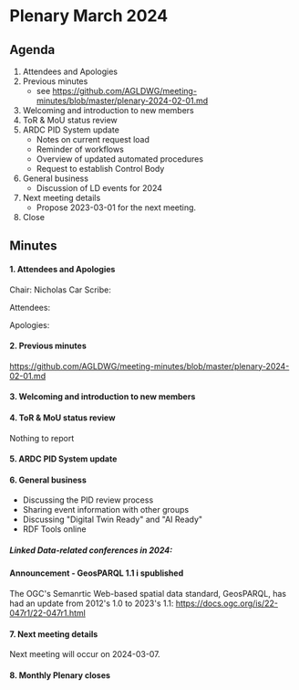 # Plenary March 2024

## Agenda

1. Attendees and Apologies
2. Previous minutes
    * see <https://github.com/AGLDWG/meeting-minutes/blob/master/plenary-2024-02-01.md> 
3. Welcoming and introduction to new members
4. ToR & MoU status review
5. ARDC PID System update
   * Notes on current request load
   * Reminder of workflows
   * Overview of updated automated procedures
   * Request to establish Control Body
6. General business
   * Discussion of LD events for 2024
7. Next meeting details
    * Propose 2023-03-01 for the next meeting.
8. Close 

## Minutes
#### 1. Attendees and Apologies

Chair: Nicholas Car
Scribe: 

Attendees: 

Apologies: 

#### 2. Previous minutes

<https://github.com/AGLDWG/meeting-minutes/blob/master/plenary-2024-02-01.md> 

#### 3. Welcoming and introduction to new members



#### 4. ToR & MoU status review

Nothing to report

#### 5. ARDC PID System update


#### 6. General business

* Discussing the PID review process
* Sharing event information with other groups
* Discussing "Digital Twin Ready" and "AI Ready"
* RDF Tools online

##### Linked Data-related conferences in 2024:



#### Announcement - GeosPARQL 1.1 i spublished

The OGC's Semanrtic Web-based spatial data standard, GeosPARQL, has had an update from 2012's 1.0 to 2023's 1.1: https://docs.ogc.org/is/22-047r1/22-047r1.html

#### 7. Next meeting details

Next meeting will occur on 2024-03-07.

#### 8. Monthly Plenary closes
